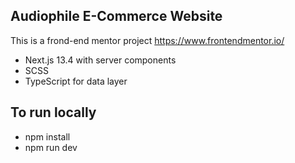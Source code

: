 
## Audiophile E-Commerce Website

This is a frond-end mentor project
https://www.frontendmentor.io/

* Next.js 13.4 with server components
* SCSS
* TypeScript for data layer

## To run locally
* npm install
* npm run dev
